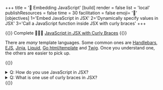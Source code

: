 +++
title = '🐇 Embedding JavaScript'
[build]
    render = false
    list = 'local'
    publishResources = false
time = 30
facilitation = false
emoji= '🧩'
[objectives]
    1='Embed JavaScript in JSX'
    2='Dynamically specify values in JSX'
    3='Call a JavaScript function inside JSX with curly braces'
+++

{{<note type="narrative" title="React Learn">}}
Complete 🧑🏾‍🎓 [JavaScript in JSX with Curly Braces](https://react.dev/learn/javascript-in-jsx-with-curly-braces)
{{</note>}}

There are _many_ template languages. Some common ones are [Handlebars](https://handlebarsjs.com/), [EJS](https://ejs.co/), [Jinja](https://jinja.palletsprojects.com/en/3.0.x/), [Liquid](https://shopify.github.io/liquid/), [Go html/template](https://pkg.go.dev/html/template) and [Twig](https://twig.symfony.com/). Once you understand one, the others are easier to pick up.

{{<note type="question" title="Check your understanding">}}

<details><summary>Q: How do you use JavaScript in JSX?
</summary>
A: Use curly braces {} to include variables, functions, or objects.
</details>
<details><summary>Q: What is one use of curly braces in JSX?
</summary>
A: To include JavaScript variables or functions in JSX.
</details>
{{</note>}}
